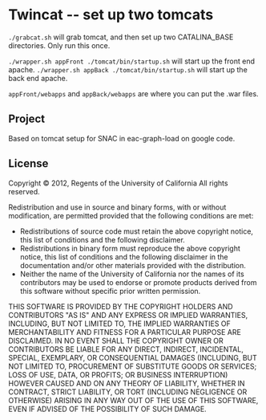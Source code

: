 Twincat -- set up two tomcats
===============

`./grabcat.sh` will grab tomcat, and then set up two CATALINA_BASE directories.  Only run this once.

`./wrapper.sh appFront ./tomcat/bin/startup.sh` will start up the front end apache.
`./wrapper.sh appBack ./tomcat/bin/startup.sh` will start up the back end apache.

`appFront/webapps` and `appBack/webapps` are where you can put the .war files.

Project
------
Based on tomcat setup for SNAC in eac-graph-load on google code.

License
-------
Copyright © 2012, Regents of the University of California
All rights reserved.

Redistribution and use in source and binary forms, with or without 
modification, are permitted provided that the following conditions are met:

- Redistributions of source code must retain the above copyright notice, 
  this list of conditions and the following disclaimer.
- Redistributions in binary form must reproduce the above copyright notice, 
  this list of conditions and the following disclaimer in the documentation 
  and/or other materials provided with the distribution.
- Neither the name of the University of California nor the names of its
  contributors may be used to endorse or promote products derived from this 
  software without specific prior written permission.

THIS SOFTWARE IS PROVIDED BY THE COPYRIGHT HOLDERS AND CONTRIBUTORS "AS IS" 
AND ANY EXPRESS OR IMPLIED WARRANTIES, INCLUDING, BUT NOT LIMITED TO, THE 
IMPLIED WARRANTIES OF MERCHANTABILITY AND FITNESS FOR A PARTICULAR PURPOSE 
ARE DISCLAIMED. IN NO EVENT SHALL THE COPYRIGHT OWNER OR CONTRIBUTORS BE 
LIABLE FOR ANY DIRECT, INDIRECT, INCIDENTAL, SPECIAL, EXEMPLARY, OR 
CONSEQUENTIAL DAMAGES (INCLUDING, BUT NOT LIMITED TO, PROCUREMENT OF 
SUBSTITUTE GOODS OR SERVICES; LOSS OF USE, DATA, OR PROFITS; OR BUSINESS 
INTERRUPTION) HOWEVER CAUSED AND ON ANY THEORY OF LIABILITY, WHETHER IN 
CONTRACT, STRICT LIABILITY, OR TORT (INCLUDING NEGLIGENCE OR OTHERWISE) 
ARISING IN ANY WAY OUT OF THE USE OF THIS SOFTWARE, EVEN IF ADVISED OF THE 
POSSIBILITY OF SUCH DAMAGE.
